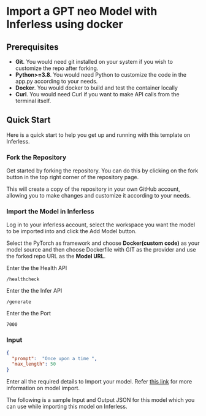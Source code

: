 # Import a GPT neo Model with Inferless using docker 

## Prerequisites
- **Git**. You would need git installed on your system if you wish to customize the repo after forking.
- **Python>=3.8**. You would need Python to customize the code in the app.py according to your needs.
- **Docker**. You would docker to build and test the container locally
- **Curl**. You would need Curl if you want to make API calls from the terminal itself.


## Quick Start
Here is a quick start to help you get up and running with this template on Inferless.

### Fork the Repository
Get started by forking the repository. You can do this by clicking on the fork button in the top right corner of the repository page.

This will create a copy of the repository in your own GitHub account, allowing you to make changes and customize it according to your needs.

### Import the Model in Inferless
Log in to your inferless account, select the workspace you want the model to be imported into and click the Add Model button.

Select the PyTorch as framework and choose **Docker(custom code)** as your model source and then choose Dockerfile with GIT as the provider and use the forked repo URL as the **Model URL**.

Enter the the Health API 

```
/healthcheck
```

Enter the the Infer API 
```
/generate
```

Enter the the Port
```
7000
```

### Input
```json
{
  "prompt":  "Once upon a time ", 
  "max_length": 50
}
```

Enter all the required details to Import your model. Refer [this link](https://docs.inferless.com/integrations/docker) for more information on model import.

The following is a sample Input and Output JSON for this model which you can use while importing this model on Inferless.
